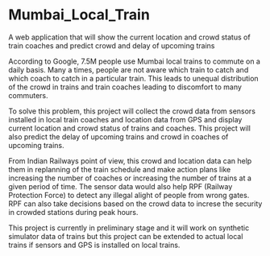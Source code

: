 # Mumbai_Local_Train
A web application that will show the current location and crowd status of train coaches and predict crowd and delay of upcoming trains

According to Google, 7.5M people use Mumbai local trains to commute on a daily basis. Many a times, people are not aware which train to catch and which coach to catch in a particular train. This leads to unequal distribution of the crowd in trains and train coaches leading to discomfort to many commuters.

To solve this problem, this project will collect the crowd data from sensors installed in local train coaches and location data from GPS and display current location and crowd status of trains and coaches. This project will also predict the delay of upcoming trains and crowd in coaches of upcoming trains.

From Indian Railways point of view, this crowd and location data can help them in replanning of the train schedule and make action plans like increasing the number of coaches or increasing the number of trains at a given period of time. The sensor data would also help RPF (Railway Protection Force) to detect any illegal alight of people from wrong gates. RPF can also take decisions based on the crowd data to increse the security in crowded stations during peak hours.

This project is currently in preliminary stage and it will work on synthetic simulator data of trains but this project can be extended to actual local trains if sensors and GPS is installed on local trains.